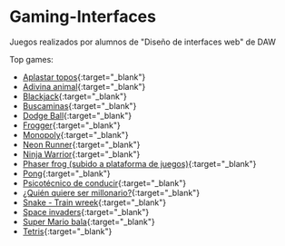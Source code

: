 # Gaming-Interfaces
Juegos realizados por alumnos de "Diseño de interfaces web" de DAW

Top games:
 - [Aplastar topos](Pedro%20(topos)/pedro_gtarrio_polo_practica4.html){:target="_blank"}
 - [Adivina animal](Javier%20(adivina%20animal)/index.html){:target="_blank"}
 - [Blackjack](Adrián%20(blackjack)/index.html){:target="_blank"}
 - [Buscaminas](Alberto%20(buscaminas)/AlbertoHurtado_Practica4.html){:target="_blank"}
 - [Dodge Ball](Mauricio%20(Dodge%20Ball)/Mauricio_Rodriguez_Saglimbeni_html.html){:target="_blank"}
 - [Frogger](Felipe%20(Frogger)/juego.html){:target="_blank"}
 - [Monopoly](Ekaterina%20y%20Tony%20(Monopoly)/Ekaterina_Stroevitch_Krasnova_Práctica4.html){:target="_blank"}
 - [Neon Runner](Alfredo%20(Neon%20Runner)/html/APG_P4_index.html){:target="_blank"}
 - [Ninja Warrior](Sergio%20(Ninja%20Warrior)/index.html){:target="_blank"}
 - [Phaser frog (subido a plataforma de juegos)](https://gamejolt.com/games/phaser_frog_experimental/717998){:target="_blank"}
 - [Pong](Daniel%20(pong)/practica_T4_DanielGilFernandez.html){:target="_blank"}
 - [Psicotécnico de conducir](Manuel%20(psicotécnico%20conducir)/manuel-blanco-irigaray-practica-4.html){:target="_blank"}
 - [¿Quién quiere ser millonario?](Gero%20(Quién%20quiere%20ser%20millonario)/index.html){:target="_blank"}
 - [Snake - Train wreek](Alejandro%20(snake%20-%20train%20wreck)/Alejandro_Rodriguez_Sanchez_Practica4.html){:target="_blank"}
 - [Space invaders](Alejandro%20(Space%20Invaders)/index.html){:target="_blank"}
 - [Super Mario bala](Guillermo%20(Super%20Mario%20bala)/Guillermo_blanco_andres_Práctica4.html){:target="_blank"}
 - [Tetris](Borja%20(Tetris)/index.html){:target="_blank"}
 
